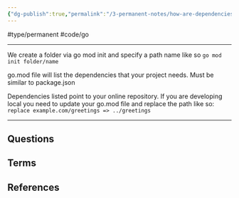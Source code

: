 ```yaml
---
{"dg-publish":true,"permalink":"/3-permanent-notes/how-are-dependencies-tracked-in-go/","created":"2023-08-03 06:50","updated":"2023-08-04 07:00"}
---
```


#type/permanent #code/go 

---
We create a folder via go mod init and specify a path name like so
`go mod init folder/name`

go.mod file will list the dependencies that your project needs.
Must be similar to package.json

Dependencies listed point to your online repository. If you are developing local you need to update your go.mod file and replace the path like so: 
`replace example.com/greetings => ../greetings`


---
## Questions
## Terms

## References